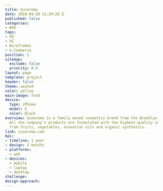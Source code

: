 ```yaml
---
title: Sunaroma
date: 2018-04-20 11:29:28 Z
published: false
categories:
- Web
tags:
- UX
- UI
- Wireframes
- e-Commerce
position: 1
sitemap:
  exclude: false
  priority: 0.9
layout: page
template: project
header: false
theme: washed
color: yellow
main-image: food
device:
  type: iPhone
  model: X
  color: Black
overview: Sunaroma is a family owned cosmetics brand from the Brooklyn, New York.
  All the company's products are formulated with the highest-quality ingredients derived
  from fruits, vegetables, essential oils and organic synthetics.
link: sunaroma.com
kpi:
- timeline: 1 year
- design: 2 months
- platforms:
  - web
- devices:
  - mobile
  - laptop
  - desktop
challenge: 
design-approach: 
---
```


